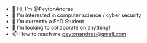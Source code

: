 - 👋 Hi, I’m @PeytonAndras
- 👀 I’m interested in computer science / cyber security
- 🌱 I’m currently a PhD Student
- 💞️ I’m looking to collaborate on anything!
- 📫 How to reach me peytonandras@gmail.com

<!---
PeytonAndras/PeytonAndras is a ✨ special ✨ repository because its `README.md` (this file) appears on your GitHub profile.
You can click the Preview link to take a look at your changes.
--->
